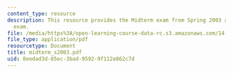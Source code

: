 ```yaml
---
content_type: resource
description: This resource provides the Midterm exam from Spring 2003 as a practice
  exam.
file: /media/https%3A/open-learning-course-data-rc.s3.amazonaws.com/14-451-macroeconomic-theory-i-spring-2007/8eedad3d85ec3bad95929f112e862c7d_midterm_s2003.pdf
file_type: application/pdf
resourcetype: Document
title: midterm_s2003.pdf
uid: 8eedad3d-85ec-3bad-9592-9f112e862c7d
---
```

